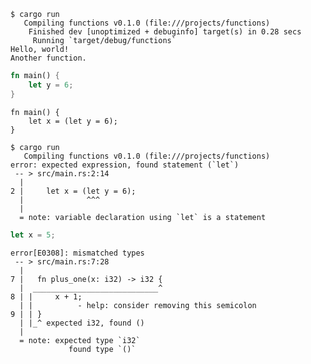 <!--
## Functions
-->

<!--
Functions are pervasive in Rust code. You’ve already seen one of the most
important functions in the language: the `main` function, which is the entry
point of many programs. You’ve also seen the `fn` keyword, which allows you to
declare new functions.
-->

<!--
Rust code uses *snake case* as the conventional style for function and variable
names. In snake case, all letters are lowercase and underscores separate words.
Here’s a program that contains an example function definition:
-->

<!--
<span class="filename">Filename: src/main.rs</span>
-->

<!--
```rust
fn main() {
    println!("Hello, world!");

    another_function();
}

fn another_function() {
    println!("Another function.");
}
```
-->

<!--
Function definitions in Rust start with `fn` and have a set of parentheses
after the function name. The curly brackets tell the compiler where the
function body begins and ends.
-->

<!--
We can call any function we’ve defined by entering its name followed by a set
of parentheses. Because `another_function` is defined in the program, it can be
called from inside the `main` function. Note that we defined `another_function`
*after* the `main` function in the source code; we could have defined it before
as well. Rust doesn’t care where you define your functions, only that they’re
defined somewhere.
-->

<!--
Let’s start a new binary project named *functions* to explore functions
further. Place the `another_function` example in *src/main.rs* and run it. You
should see the following output:
-->

```text
$ cargo run
   Compiling functions v0.1.0 (file:///projects/functions)
    Finished dev [unoptimized + debuginfo] target(s) in 0.28 secs
     Running `target/debug/functions`
Hello, world!
Another function.
```

<!--
The lines execute in the order in which they appear in the `main` function.
First, the “Hello, world!” message prints, and then `another_function` is
called and its message is printed.
-->

<!--
### Function Parameters
-->

<!--
Functions can also be defined to have *parameters*, which are special variables
that are part of a function’s signature. When a function has parameters, you
can provide it with concrete values for those parameters. Technically, the
concrete values are called *arguments*, but in casual conversation, people tend
to use the words *parameter* and *argument* interchangeably for either the
variables in a function’s definition or the concrete values passed in when you
call a function.
-->

<!--
The following rewritten version of `another_function` shows what parameters
look like in Rust:
-->

<!--
<span class="filename">Filename: src/main.rs</span>
-->

<!--
```rust
fn main() {
    another_function(5);
}

fn another_function(x: i32) {
    println!("The value of x is: {}", x);
}
```
-->

<!--
Try running this program; you should get the following output:
-->

<!--
```text
$ cargo run
   Compiling functions v0.1.0 (file:///projects/functions)
    Finished dev [unoptimized + debuginfo] target(s) in 1.21 secs
     Running `target/debug/functions`
The value of x is: 5
```
-->

<!--
The declaration of `another_function` has one parameter named `x`. The type of
`x` is specified as `i32`. When `5` is passed to `another_function`, the
`println!` macro puts `5` where the pair of curly brackets were in the format
string.
-->

<!--
In function signatures, you *must* declare the type of each parameter. This is
a deliberate decision in Rust’s design: requiring type annotations in function
definitions means the compiler almost never needs you to use them elsewhere in
the code to figure out what you mean.
-->

<!--
When you want a function to have multiple parameters, separate the parameter
declarations with commas, like this:
-->

<!--
<span class="filename">Filename: src/main.rs</span>
-->

<!--
```rust
fn main() {
    another_function(5, 6);
}

fn another_function(x: i32, y: i32) {
    println!("The value of x is: {}", x);
    println!("The value of y is: {}", y);
}
```
-->

<!--
This example creates a function with two parameters, both of which are `i32`
types. The function then prints the values in both of its parameters. Note that
function parameters don’t all need to be the same type, they just happen to be
in this example.
-->

<!--
Let’s try running this code. Replace the program currently in your *functions*
project’s *src/main.rs* file with the preceding example and run it using `cargo
run`:
-->

<!--
```text
$ cargo run
   Compiling functions v0.1.0 (file:///projects/functions)
    Finished dev [unoptimized + debuginfo] target(s) in 0.31 secs
     Running `target/debug/functions`
The value of x is: 5
The value of y is: 6
```
-->

<!--
Because we called the function with `5` as the value for  `x` and `6` is passed
as the value for `y`, the two strings are printed with these values.
-->

<!--
### Function Bodies Contain Statements and Expressions
-->

<!--
Function bodies are made up of a series of statements optionally ending in an
expression. So far, we’ve only covered functions without an ending expression,
but you have seen an expression as part of a statement. Because Rust is an
expression-based language, this is an important distinction to understand.
Other languages don’t have the same distinctions, so let’s look at what
statements and expressions are and how their differences affect the bodies of
functions.
-->

<!--
We’ve actually already used statements and expressions. *Statements* are
instructions that perform some action and do not return a value. *Expressions*
evaluate to a resulting value. Let’s look at some examples.
-->

<!--
Creating a variable and assigning a value to it with the `let` keyword is a
statement. In Listing 3-1, `let y = 6;` is a statement.
-->

<!--
<span class="filename">Filename: src/main.rs</span>
-->

```rust
fn main() {
    let y = 6;
}
```

<!--
<span class="caption">Listing 3-1: A `main` function declaration containing one statement</span>
-->

<!--
Function definitions are also statements; the entire preceding example is a
statement in itself.
-->

<!--
Statements do not return values. Therefore, you can’t assign a `let` statement
to another variable, as the following code tries to do; you’ll get an error:
-->

<!--
<span class="filename">Filename: src/main.rs</span>
-->

```rust,ignore,does_not_compile
fn main() {
    let x = (let y = 6);
}
```

<!--
When you run this program, the error you’ll get looks like this:
-->

```text
$ cargo run
   Compiling functions v0.1.0 (file:///projects/functions)
error: expected expression, found statement (`let`)
 -- > src/main.rs:2:14
  |
2 |     let x = (let y = 6);
  |              ^^^
  |
  = note: variable declaration using `let` is a statement
```

<!--
The `let y = 6` statement does not return a value, so there isn’t anything for
`x` to bind to. This is different from what happens in other languages, such as
C and Ruby, where the assignment returns the value of the assignment. In those
languages, you can write `x = y = 6` and have both `x` and `y` have the value
`6`; that is not the case in Rust.
-->

<!--
Expressions evaluate to something and make up most of the rest of the code that
you’ll write in Rust. Consider a simple math operation, such as `5 + 6`, which
is an expression that evaluates to the value `11`. Expressions can be part of
statements: in Listing 3-1, the `6` in the statement `let y = 6;` is an
expression that evaluates to the value `6`. Calling a function is an
expression. Calling a macro is an expression. The block that we use to create
new scopes, `{}`, is an expression, for example:
-->

<!--
<span class="filename">Filename: src/main.rs</span>
-->

<!--
```rust
fn main() {
    let x = 5;

    let y = {
        let x = 3;
        x + 1
    };

    println!("The value of y is: {}", y);
}
```
-->

<!--
This expression:

```rust,ignore
{
    let x = 3;
    x + 1
}
```
-->

<!--
is a block that, in this case, evaluates to `4`. That value gets bound to `y`
as part of the `let` statement. Note the `x + 1` line without a semicolon at
the end, which is unlike most of the lines you’ve seen so far. Expressions do
not include ending semicolons. If you add a semicolon to the end of an
expression, you turn it into a statement, which will then not return a value.
Keep this in mind as you explore function return values and expressions next.
-->

<!--
### Functions with Return Values
-->

<!--
Functions can return values to the code that calls them. We don’t name return
values, but we do declare their type after an arrow (`->`). In Rust, the return
value of the function is synonymous with the value of the final expression in
the block of the body of a function. You can return early from a function by
using the `return` keyword and specifying a value, but most functions return
the last expression implicitly. Here’s an example of a function that returns a
value:
-->

<!--
<span class="filename">Filename: src/main.rs</span>
-->

<!--
```rust
fn five() -> i32 {
    5
}

fn main() {
    let x = five();

    println!("The value of x is: {}", x);
}
```
-->

<!--
There are no function calls, macros, or even `let` statements in the `five`
function—just the number `5` by itself. That’s a perfectly valid function in
Rust. Note that the function’s return type is specified too, as `-> i32`. Try
running this code; the output should look like this:
-->

<!--
```text
$ cargo run
   Compiling functions v0.1.0 (file:///projects/functions)
    Finished dev [unoptimized + debuginfo] target(s) in 0.30 secs
     Running `target/debug/functions`
The value of x is: 5
```
-->

<!--
The `5` in `five` is the function’s return value, which is why the return type
is `i32`. Let’s examine this in more detail. There are two important bits:
first, the line `let x = five();` shows that we’re using the return value of a
function to initialize a variable. Because the function `five` returns a `5`,
that line is the same as the following:
-->

```rust
let x = 5;
```

<!--
Second, the `five` function has no parameters and defines the type of the
return value, but the body of the function is a lonely `5` with no semicolon
because it’s an expression whose value we want to return.
-->

<!--
Let’s look at another example:
-->

<!--
<span class="filename">Filename: src/main.rs</span>
-->

<!--
```rust
fn main() {
    let x = plus_one(5);

    println!("The value of x is: {}", x);
}

fn plus_one(x: i32) -> i32 {
    x + 1
}
```
-->

<!--
Running this code will print `The value of x is: 6`. But if we place a
semicolon at the end of the line containing `x + 1`, changing it from an
expression to a statement, we’ll get an error.
-->

<!--
<span class="filename">Filename: src/main.rs</span>
-->

<!--
```rust,ignore,does_not_compile
fn main() {
    let x = plus_one(5);

    println!("The value of x is: {}", x);
}

fn plus_one(x: i32) -> i32 {
    x + 1;
}
```
-->

<!--
Compiling this code produces an error, as follows:
-->

```text
error[E0308]: mismatched types
 -- > src/main.rs:7:28
  |
7 |   fn plus_one(x: i32) -> i32 {
  |  ____________________________^
8 | |     x + 1;
  | |          - help: consider removing this semicolon
9 | | }
  | |_^ expected i32, found ()
  |
  = note: expected type `i32`
             found type `()`
```

<!--
The main error message, “mismatched types,” reveals the core issue with this
code. The definition of the function `plus_one` says that it will return an
`i32`, but statements don’t evaluate to a value, which is expressed by `()`,
an empty tuple. Therefore, nothing is returned, which contradicts the function
definition and results in an error. In this output, Rust provides a message to
possibly help rectify this issue: it suggests removing the semicolon, which
would fix the error.
-->
